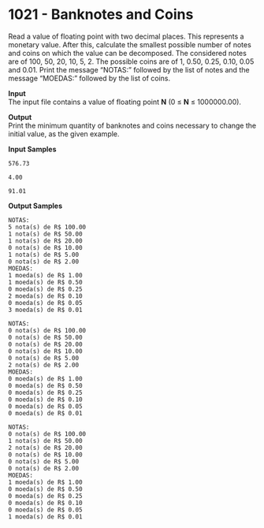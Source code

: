 # 1021 - Banknotes and Coins

Read a value of floating point with two decimal places. This represents a monetary value. After this, calculate the smallest possible number of notes and coins on which the value can be decomposed. The considered notes are of 100, 50, 20, 10, 5, 2. The possible coins are of 1, 0.50, 0.25, 0.10, 0.05 and 0.01. Print the message “NOTAS:” followed by the list of notes and the message “MOEDAS:” followed by the list of coins.

**Input**<br>
The input file contains a value of floating point **N** (0 ≤ **N** ≤ 1000000.00).

**Output**<br>
Print the minimum quantity of banknotes and coins necessary to change the initial value, as the given example.

**Input Samples**
```
576.73 
```
```    
4.00
```
```
91.01
```

**Output Samples**
```
NOTAS: 
5 nota(s) de R$ 100.00 
1 nota(s) de R$ 50.00 
1 nota(s) de R$ 20.00 
0 nota(s) de R$ 10.00 
1 nota(s) de R$ 5.00 
0 nota(s) de R$ 2.00 
MOEDAS: 
1 moeda(s) de R$ 1.00 
1 moeda(s) de R$ 0.50 
0 moeda(s) de R$ 0.25 
2 moeda(s) de R$ 0.10 
0 moeda(s) de R$ 0.05 
3 moeda(s) de R$ 0.01
```
```
NOTAS: 
0 nota(s) de R$ 100.00 
0 nota(s) de R$ 50.00 
0 nota(s) de R$ 20.00 
0 nota(s) de R$ 10.00 
0 nota(s) de R$ 5.00 
2 nota(s) de R$ 2.00 
MOEDAS: 
0 moeda(s) de R$ 1.00 
0 moeda(s) de R$ 0.50 
0 moeda(s) de R$ 0.25 
0 moeda(s) de R$ 0.10 
0 moeda(s) de R$ 0.05 
0 moeda(s) de R$ 0.01
```
```
NOTAS: 
0 nota(s) de R$ 100.00 
1 nota(s) de R$ 50.00 
2 nota(s) de R$ 20.00 
0 nota(s) de R$ 10.00 
0 nota(s) de R$ 5.00 
0 nota(s) de R$ 2.00 
MOEDAS: 
1 moeda(s) de R$ 1.00 
0 moeda(s) de R$ 0.50 
0 moeda(s) de R$ 0.25 
0 moeda(s) de R$ 0.10 
0 moeda(s) de R$ 0.05 
1 moeda(s) de R$ 0.01
```